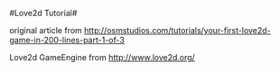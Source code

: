 #Love2d Tutorial#

original article from http://osmstudios.com/tutorials/your-first-love2d-game-in-200-lines-part-1-of-3

Love2d GameEngine from http://www.love2d.org/
